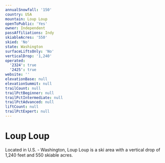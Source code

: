 ```yaml
---
annualSnowfall: '150'
country: USA
mountain: Loup Loup
openToPublic: 'Yes'
owner: Independent
passAffiliations: Indy
skiableAcres: '550'
skied: 'No'
state: Washington
surfaceLiftsOnly: 'No'
verticalDrop: '1,240'
operated:
  '2324': true
  '2425': true
website: ''
elevationBase: null
elevationSummit: null
trailCount: null
trailPctBeginner: null
trailPctIntermediate: null
trailPctAdvanced: null
liftCount: null
trailPctExpert: null
---
```



# Loup Loup

Located in U.S. - Washington, Loup Loup is a ski area with a vertical drop of 1,240 feet and 550 skiable acres.
